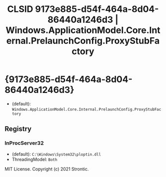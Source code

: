 ﻿---
title: "CLSID 9173e885-d54f-464a-8d04-86440a1246d3 | Windows.ApplicationModel.Core.Internal.PrelaunchConfig.ProxyStubFactory"
excerpt: What is COM-Object CLSID 9173e885-d54f-464a-8d04-86440a1246d3?
---

# {9173e885-d54f-464a-8d04-86440a1246d3}

* (default): `Windows.ApplicationModel.Core.Internal.PrelaunchConfig.ProxyStubFactory`

## Registry


### InProcServer32

* (default): `C:\Windows\System32\ploptin.dll`
* ThreadingModel: `Both`

MIT License. Copyright (c) 2021 Strontic.



